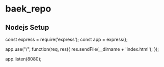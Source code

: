 # baek_repo

## Nodejs Setup ##

const express = require('express');
const app = express();

app.use("/", function(req, res){
    res.sendFile(__dirname + 'index.html');
});

app.listen(8080);


